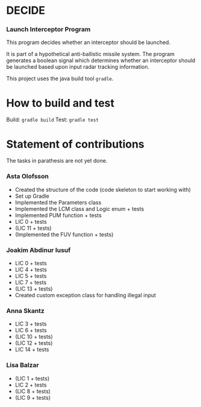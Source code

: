# DECIDE

### Launch Interceptor Program

This program decides whether an interceptor should be launched.

It is part of a hypothetical anti-ballistic missile system. The program
generates a boolean signal which determines whether an interceptor should be
launched based upon input radar tracking information.

This project uses the java build tool `gradle`.

# How to build and test
Build: `gradle build`
Test: `gradle test`

# Statement of contributions

The tasks in parathesis are not yet done.

### Asta Olofsson
- Created the structure of the code (code skeleton to start working with)
- Set up Gradle
- Implemented the Parameters class
- Implemented the LCM class and Logic enum + tests
- Implemented PUM function + tests
- LIC 0 + tests
- (LIC 11 + tests)
- (Implemented the FUV function + tests)

### Joakim Abdinur Iusuf
- LIC 0 + tests
- LIC 4 + tests
- LIC 5 + tests
- LIC 7 + tests
- (LIC 13 + tests)
- Created custom exception class for handling illegal input

### Anna Skantz
- LIC 3 + tests
- LIC 6 + tests
- (LIC 10 + tests)
- (LIC 12 + tests)
- LIC 14 + tests

### Lisa Balzar
- (LIC 1 + tests)
- LIC 2 + tests
- (LIC 8 + tests)
- (LIC 9 + tests)
